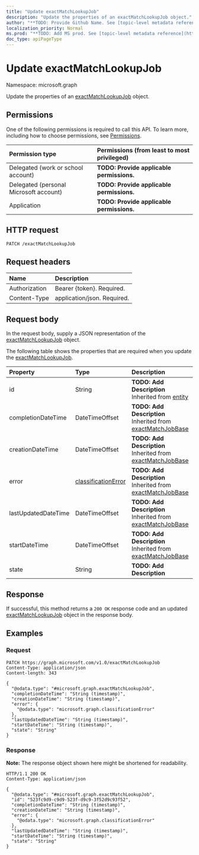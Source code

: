 ```yaml
---
title: "Update exactMatchLookupJob"
description: "Update the properties of an exactMatchLookupJob object."
author: "**TODO: Provide Github Name. See [topic-level metadata reference](https://msgo.azurewebsites.net/add/document/guidelines/metadata.html#topic-level-metadata)**"
localization_priority: Normal
ms.prod: "**TODO: Add MS prod. See [topic-level metadata reference](https://msgo.azurewebsites.net/add/document/guidelines/metadata.html#topic-level-metadata)**"
doc_type: apiPageType
---
```


# Update exactMatchLookupJob
Namespace: microsoft.graph



Update the properties of an [exactMatchLookupJob](../resources/exactmatchlookupjob.md) object.

## Permissions
One of the following permissions is required to call this API. To learn more, including how to choose permissions, see [Permissions](/graph/permissions-reference).

|Permission type|Permissions (from least to most privileged)|
|:---|:---|
|Delegated (work or school account)|**TODO: Provide applicable permissions.**|
|Delegated (personal Microsoft account)|**TODO: Provide applicable permissions.**|
|Application|**TODO: Provide applicable permissions.**|

## HTTP request

<!-- {
  "blockType": "ignored"
}
-->
``` http
PATCH /exactMatchLookupJob
```

## Request headers
|Name|Description|
|:---|:---|
|Authorization|Bearer {token}. Required.|
|Content-Type|application/json. Required.|

## Request body
In the request body, supply a JSON representation of the [exactMatchLookupJob](../resources/exactmatchlookupjob.md) object.

The following table shows the properties that are required when you update the [exactMatchLookupJob](../resources/exactmatchlookupjob.md).

|Property|Type|Description|
|:---|:---|:---|
|id|String|**TODO: Add Description** Inherited from [entity](../resources/entity.md)|
|completionDateTime|DateTimeOffset|**TODO: Add Description** Inherited from [exactMatchJobBase](../resources/exactmatchjobbase.md)|
|creationDateTime|DateTimeOffset|**TODO: Add Description** Inherited from [exactMatchJobBase](../resources/exactmatchjobbase.md)|
|error|[classificationError](../resources/classificationerror.md)|**TODO: Add Description** Inherited from [exactMatchJobBase](../resources/exactmatchjobbase.md)|
|lastUpdatedDateTime|DateTimeOffset|**TODO: Add Description** Inherited from [exactMatchJobBase](../resources/exactmatchjobbase.md)|
|startDateTime|DateTimeOffset|**TODO: Add Description** Inherited from [exactMatchJobBase](../resources/exactmatchjobbase.md)|
|state|String|**TODO: Add Description**|



## Response

If successful, this method returns a `200 OK` response code and an updated [exactMatchLookupJob](../resources/exactmatchlookupjob.md) object in the response body.

## Examples

### Request
<!-- {
  "blockType": "request",
  "name": "update_exactmatchlookupjob"
}
-->
``` http
PATCH https://graph.microsoft.com/v1.0/exactMatchLookupJob
Content-Type: application/json
Content-length: 343

{
  "@odata.type": "#microsoft.graph.exactMatchLookupJob",
  "completionDateTime": "String (timestamp)",
  "creationDateTime": "String (timestamp)",
  "error": {
    "@odata.type": "microsoft.graph.classificationError"
  },
  "lastUpdatedDateTime": "String (timestamp)",
  "startDateTime": "String (timestamp)",
  "state": "String"
}
```


### Response
**Note:** The response object shown here might be shortened for readability.
<!-- {
  "blockType": "response",
  "truncated": true
}
-->
``` http
HTTP/1.1 200 OK
Content-Type: application/json

{
  "@odata.type": "#microsoft.graph.exactMatchLookupJob",
  "id": "523fc9d9-c9d9-523f-d9c9-3f52d9c93f52",
  "completionDateTime": "String (timestamp)",
  "creationDateTime": "String (timestamp)",
  "error": {
    "@odata.type": "microsoft.graph.classificationError"
  },
  "lastUpdatedDateTime": "String (timestamp)",
  "startDateTime": "String (timestamp)",
  "state": "String"
}
```

